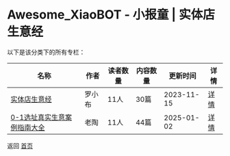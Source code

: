 # Awesome_XiaoBOT - 小报童 | 实体店生意经

以下是该分类下的所有专栏：

| 名称 | 作者 | 读者数量 | 内容数量 | 更新时间 | 详情 |
|------|------|----------|----------|----------|------|
| [实体店生意经](https://xiaobot.net/p/ThinkPM?refer=0b133df9-27dc-423b-8101-639049001c13) | 罗小布 | 11人 | 30篇 |  2023-11-15 | [详情](data/ThinkPM.md) |
| [0-1选址真实生意案例指南大全](https://xiaobot.net/p/13257247?refer=0b133df9-27dc-423b-8101-639049001c13) | 老陶 | 11人 | 44篇 |  2025-01-02 | [详情](data/13257247.md) |


返回 [首页](../README.md)
